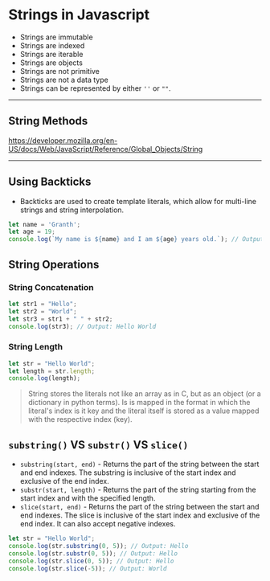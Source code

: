 # Strings in Javascript

- Strings are immutable
- Strings are indexed
- Strings are iterable
- Strings are objects
- Strings are not primitive
- Strings are not a data type
- Strings can be represented by either `''` or `""`.
---
## String Methods
https://developer.mozilla.org/en-US/docs/Web/JavaScript/Reference/Global_Objects/String

---
## Using Backticks
- Backticks are used to create template literals, which allow for multi-line strings and string interpolation.
```javascript
let name = 'Granth';
let age = 19;
console.log(`My name is ${name} and I am ${age} years old.`); // Output: My name is Granth and I am 19 years old.
```
## String Operations

### String Concatenation
```javascript
let str1 = "Hello";
let str2 = "World";
let str3 = str1 + " " + str2;
console.log(str3); // Output: Hello World
```

### String Length
```javascript
let str = "Hello World";
let length = str.length;
console.log(length);
```

> String stores the literals not like an array as in C, but as an object (or a dictionary in python terms). Is is mapped in the format in which the literal's index is it key and the literal itself is stored as a value mapped with the respective index (key).

## `substring()` VS `substr()` VS `slice()`
- `substring(start, end)` - Returns the part of the string between the start and end indexes. The substring is inclusive of the start index and exclusive of the end index.
- `substr(start, length)` - Returns the part of the string starting from the start index and with the specified length.
- `slice(start, end)` - Returns the part of the string between the start and end indexes. The slice is inclusive of the start index and exclusive of the end index. It can also accept negative indexes.
```javascript
let str = "Hello World";
console.log(str.substring(0, 5)); // Output: Hello
console.log(str.substr(0, 5)); // Output: Hello
console.log(str.slice(0, 5)); // Output: Hello
console.log(str.slice(-5)); // Output: World
```


